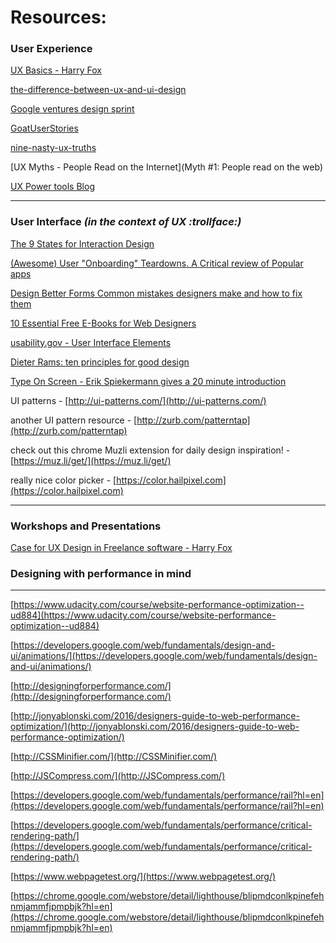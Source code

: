 # Resources:

### User Experience

[UX Basics - Harry Fox](https://paper.dropbox.com/doc/UX-Basics-phOyXbEfcwHUmtzNb6DKA)

[the-difference-between-ux-and-ui-design](http://blog.careerfoundry.com/ui-design/the-difference-between-ux-and-ui-design-a-laymans-guide/)

[Google ventures design sprint](http://www.gv.com/sprint/)

[GoatUserStories](https://twitter.com/GoatUserStories)

[nine-nasty-ux-truths](https://medium.com/radical-ux/nine-nasty-ux-truths-83b30ea94355?ref=webdesignernews.com&swoff=true#.h3v3vqhwy)

[UX Myths - People Read on the Internet](Myth #1: People read on the web)

[UX Power tools Blog](https://medium.com/ux-power-tools)

---

### User Interface _\(in the context of UX :trollface:\)_

[The 9 States for Interaction Design](https://medium.com/swlh/the-nine-states-of-design-5bfe9b3d6d85?ref=uxhandy#.ig0r6pj70)

[\(Awesome\) User "Onboarding" Teardowns. A Critical review of Popular apps](https://www.useronboard.com/onboarding-teardowns/)

[Design Better Forms Common mistakes designers make and how to fix them](https://uxdesign.cc/design-better-forms-96fadca0f49c?ref=webdesignernews.com#.we7v9udwa)

[10 Essential Free E-Books for Web Designers](http://mashable.com/2010/08/18/free-ebooks-web-designers/#IfhzVkIinqqf)

[usability.gov - User Interface Elements](https://www.usability.gov/how-to-and-tools/methods/user-interface-elements.html)

[Dieter Rams: ten principles for good design](https://www.vitsoe.com/us/about/good-design)

[Type On Screen - Erik Spiekermann gives a 20 minute introduction](https://vimeo.com/49744848)

UI patterns - [http://ui-patterns.com/](http://ui-patterns.com/)

another UI pattern resource - [http://zurb.com/patterntap](http://zurb.com/patterntap)

check out this chrome Muzli extension for daily design inspiration! - [https://muz.li/get/](https://muz.li/get/)

really nice color picker - [https://color.hailpixel.com](https://color.hailpixel.com)

---

### Workshops and Presentations

[Case for UX Design in Freelance software - Harry Fox](https://docs.google.com/presentation/d/1_YayKGDwpc2H-IVqcAjupfD6escUMaqcKUtTlYagu3U/edit?usp=sharing)

### Designing with performance in mind

---

[https://www.udacity.com/course/website-performance-optimization--ud884](https://www.udacity.com/course/website-performance-optimization--ud884)

[https://developers.google.com/web/fundamentals/design-and-ui/animations/](https://developers.google.com/web/fundamentals/design-and-ui/animations/)

[http://designingforperformance.com/](http://designingforperformance.com/)

[http://jonyablonski.com/2016/designers-guide-to-web-performance-optimization/](http://jonyablonski.com/2016/designers-guide-to-web-performance-optimization/)

[http://CSSMinifier.com/](http://CSSMinifier.com/)

[http://JSCompress.com/](http://JSCompress.com/)

[https://developers.google.com/web/fundamentals/performance/rail?hl=en](https://developers.google.com/web/fundamentals/performance/rail?hl=en)

[https://developers.google.com/web/fundamentals/performance/critical-rendering-path/](https://developers.google.com/web/fundamentals/performance/critical-rendering-path/)

[https://www.webpagetest.org/](https://www.webpagetest.org/)

[https://chrome.google.com/webstore/detail/lighthouse/blipmdconlkpinefehnmjammfjpmpbjk?hl=en](https://chrome.google.com/webstore/detail/lighthouse/blipmdconlkpinefehnmjammfjpmpbjk?hl=en)

